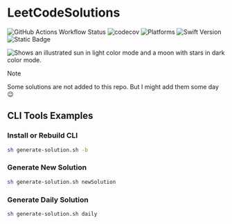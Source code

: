 # LeetCodeSolutions

![GitHub Actions Workflow Status](https://img.shields.io/github/actions/workflow/status/Alexey-Matjuk/LeetCodeSolutions/codecov.yml?branch=main&logo=github&label=CI)
![codecov](https://codecov.io/github/Alexey-Matjuk/LeetCodeSolutions/graph/badge.svg?token=XR1T55UU0G)
![Platforms](https://img.shields.io/badge/Platforms-macOS-blue)
![Swift Version](https://img.shields.io/badge/Swift-6.0-blue?logo=swift&logoColor=white)
![Static Badge](https://img.shields.io/badge/SPM-compatible-blue)

<picture>
 <source media="(prefers-color-scheme: dark)" srcset="https://leetcode-badge-sage.vercel.app/badge/Alexey-Matjuk?theme=dark">
 <img alt="Shows an illustrated sun in light color mode and a moon with stars in dark color mode." src="https://leetcode-badge-sage.vercel.app/badge/Alexey-Matjuk?theme=light">
</picture>

> [!NOTE]
> Some solutions are not added to this repo. But I might add them some day 😉

## CLI Tools Examples

### Install or Rebuild CLI
```bash
sh generate-solution.sh -b
```

### Generate New Solution
```bash
sh generate-solution.sh newSolution
```

### Generate Daily Solution
```bash
sh generate-solution.sh daily
```
